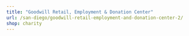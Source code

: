 ```yaml
---
title: "Goodwill Retail, Employment & Donation Center"
url: /san-diego/goodwill-retail-employment-and-donation-center-2/
shop: charity
---
```

